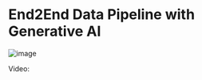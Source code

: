 # End2End Data Pipeline with Generative AI

![image](https://github.com/user-attachments/assets/187e1a7a-37fb-4bac-9875-2231200a9be5)

Video: 
